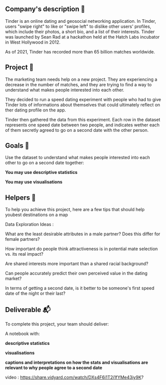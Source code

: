 ## Company's description 📇
Tinder is an online dating and geosocial networking application. In Tinder, users "swipe right" to like or "swipe left" to dislike other users' profiles, which include their photos, a short bio, and a list of their interests.
Tinder was launched by Sean Rad at a hackathon held at the Hatch Labs incubator in West Hollywood in 2012.

As of 2021, Tinder has recorded more than 65 billion matches worldwide.

## Project 🚧
The marketing team needs help on a new project. They are experiencing a decrease in the number of matches, and they are trying to find a way to understand what makes people interested into each other.

They decided to run a speed dating experiment with people who had to give Tinder lots of informations about themselves that could ultimately reflect on ther dating profile on the app.

Tinder then gathered the data from this experiment. Each row in the dataset represents one speed date between two people, and indicates wether each of them secretly agreed to go on a second date with the other person.

## Goals 🎯
Use the dataset to understand what makes people interested into each other to go on a second date together:

**You may use descriptive statistics**

**You may use visualisations**

## Helpers 🦮
To help you achieve this project, here are a few tips that should help youbest destinations on a map

Data Exploration Ideas :

What are the least desirable attributes in a male partner? Does this differ for female partners?

How important do people think attractiveness is in potential mate selection vs. its real impact?

Are shared interests more important than a shared racial background?

Can people accurately predict their own perceived value in the dating market?

In terms of getting a second date, is it better to be someone's first speed date of the night or their last?

##  Deliverable 📬
To complete this project, your team should deliver:

A notebook with:

**descriptive statistics**

**visualisations**

**captions and interpretations on how the stats and visualisations are relevant to why people agree to a second date**

video : https://share.vidyard.com/watch/DXs4F6i1T2i1fYMe43iy9K?
